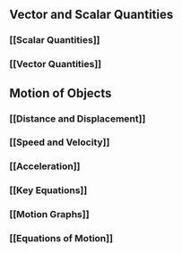 ## Vector and Scalar Quantities

### [[Scalar Quantities]]

### [[Vector Quantities]]



## Motion of Objects
### [[Distance and Displacement]]

### [[Speed and Velocity]]

### [[Acceleration]]

### [[Key Equations]]

### [[Motion Graphs]]

### [[Equations of Motion]]




